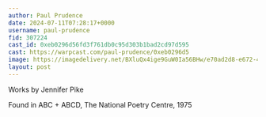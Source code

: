 ```yaml
---
author: Paul Prudence
date: 2024-07-11T07:28:17+0000
username: paul-prudence
fid: 307224
cast_id: 0xeb0296d56fd3f761db0c95d303b1bad2cd97d595
cast: https://warpcast.com/paul-prudence/0xeb0296d5
image: https://imagedelivery.net/BXluQx4ige9GuW0Ia56BHw/e70ad2d8-e672-4bab-6aba-87a9a5e8c000/original
layout: post
---
```

Works by Jennifer Pike  
  
Found in ABC + ABCD, The National Poetry Centre, 1975  

<img src='https://imagedelivery.net/BXluQx4ige9GuW0Ia56BHw/e70ad2d8-e672-4bab-6aba-87a9a5e8c000/original' alt='' referrerpolicy='no-referrer'/>
<img src='https://imagedelivery.net/BXluQx4ige9GuW0Ia56BHw/b62a8c81-5305-4b5d-1265-dd3bdd16aa00/original' alt='' referrerpolicy='no-referrer'/>